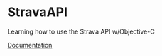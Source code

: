 # StravaAPI

Learning how to use the Strava API w/Objective-C

[Documentation](git@github.com:rbaumbach/StravaAPI.git)
